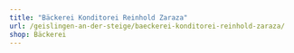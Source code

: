 ```yaml
---
title: "Bäckerei Konditorei Reinhold Zaraza"
url: /geislingen-an-der-steige/baeckerei-konditorei-reinhold-zaraza/
shop: Bäckerei
---
```

